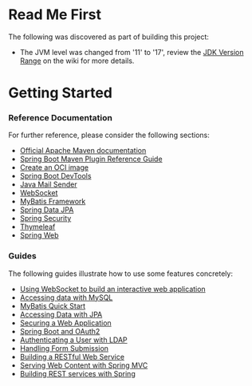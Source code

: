 # Read Me First
The following was discovered as part of building this project:

* The JVM level was changed from '11' to '17', review the [JDK Version Range](https://github.com/spring-projects/spring-framework/wiki/Spring-Framework-Versions#jdk-version-range) on the wiki for more details.

# Getting Started

### Reference Documentation
For further reference, please consider the following sections:

* [Official Apache Maven documentation](https://maven.apache.org/guides/index.html)
* [Spring Boot Maven Plugin Reference Guide](https://docs.spring.io/spring-boot/docs/3.1.2.RELEASE/maven-plugin/reference/html/)
* [Create an OCI image](https://docs.spring.io/spring-boot/docs/3.1.2.RELEASE/maven-plugin/reference/html/#build-image)
* [Spring Boot DevTools](https://docs.spring.io/spring-boot/docs/3.1.2.RELEASE/reference/htmlsinge/index.html#using.devtools)
* [Java Mail Sender](https://docs.spring.io/spring-boot/docs/3.1.2.RELEASE/reference/htmlsinge/index.html#io.email)
* [WebSocket](https://docs.spring.io/spring-boot/docs/3.1.2.RELEASE/reference/htmlsinge/index.html#messaging.websockets)
* [MyBatis Framework](https://mybatis.org/spring-boot-starter/mybatis-spring-boot-autoconfigure/)
* [Spring Data JPA](https://docs.spring.io/spring-boot/docs/3.1.2.RELEASE/reference/htmlsinge/index.html#data.sql.jpa-and-spring-data)
* [Spring Security](https://docs.spring.io/spring-boot/docs/3.1.2.RELEASE/reference/htmlsinge/index.html#web.security)
* [Thymeleaf](https://docs.spring.io/spring-boot/docs/3.1.2.RELEASE/reference/htmlsinge/index.html#web.servlet.spring-mvc.template-engines)
* [Spring Web](https://docs.spring.io/spring-boot/docs/3.1.2.RELEASE/reference/htmlsinge/index.html#web)

### Guides
The following guides illustrate how to use some features concretely:

* [Using WebSocket to build an interactive web application](https://spring.io/guides/gs/messaging-stomp-websocket/)
* [Accessing data with MySQL](https://spring.io/guides/gs/accessing-data-mysql/)
* [MyBatis Quick Start](https://github.com/mybatis/spring-boot-starter/wiki/Quick-Start)
* [Accessing Data with JPA](https://spring.io/guides/gs/accessing-data-jpa/)
* [Securing a Web Application](https://spring.io/guides/gs/securing-web/)
* [Spring Boot and OAuth2](https://spring.io/guides/tutorials/spring-boot-oauth2/)
* [Authenticating a User with LDAP](https://spring.io/guides/gs/authenticating-ldap/)
* [Handling Form Submission](https://spring.io/guides/gs/handling-form-submission/)
* [Building a RESTful Web Service](https://spring.io/guides/gs/rest-service/)
* [Serving Web Content with Spring MVC](https://spring.io/guides/gs/serving-web-content/)
* [Building REST services with Spring](https://spring.io/guides/tutorials/rest/)

